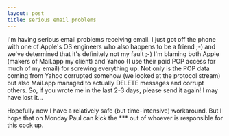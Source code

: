 ```yaml
---
layout: post
title: serious email problems 
---
```



I'm having serious email problems receiving email. I just got off the phone with one of Apple's OS engineers who also happens to be a friend ;-) and we've determined that it's definitely not my fault ;-) I'm blaming both Apple (makers of Mail.app my client) and Yahoo (I use their paid POP access for much of my email) for screwing everything up. Not only is the POP data coming from Yahoo corrupted somehow (we looked at the protocol stream) but also Mail.app managed to actually DELETE messages and corrupt others. So, if you wrote me in the last 2-3 days, please send it again! I may have lost it... 

Hopefully now I have a relatively safe (but time-intensive) workaround. But I hope that on Monday Paul can kick the *** out of whoever is responsible for this cock up.

